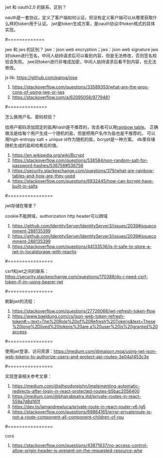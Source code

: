 jwt 和 oauth2.0 的联系、区别？

oauth是一套协议，定义了客户端如何认证，但没有定义客户端可以从哪里获取什么样的token用于认证。
jwt是token生成方案，是oauth协议中token格式的具体实现。

#=============

jwe 和 jws 的区别？
jwe：json web encryption；jws：json web signature
jws对token进行签名，中间人劫持请求后可以看到内容，但是无法修改，否则签名校验会失败。
jwe对token进行非堆成加密，中间人劫持请求后看不到内容，也无法修改。

js lib: https://github.com/panva/jose

1. https://stackoverflow.com/questions/33589353/what-are-the-pros-cons-of-using-jwe-or-jws
2. https://stackoverflow.com/a/62095056/9779481

#==============

怎么做用户名、密码校验？

给用户密码添加固定的盐再hash是不推荐的，攻击者可以用[rainbow table](https://en.wikipedia.org/wiki/Rainbow_table)。
正确做法是给每个用户生成一个随机的盐，但是把用户名作为盐也是不推荐的。
可以用high-entropy salt + unique id作为随机的盐，bcrypt是一种方案。
db里存储随机生成的盐和哈希后的值。

1. https://en.wikipedia.org/wiki/Bcrypt
2. https://stackoverflow.com/questions/536584/non-random-salt-for-password-hashes/536756#536756
3. https://security.stackexchange.com/questions/379/what-are-rainbow-tables-and-how-are-they-used
4. https://stackoverflow.com/questions/6832445/how-can-bcrypt-have-built-in-salts

#================

jwt存储在哪里？

cookie不能跨域，authorization http header可以跨域

1. https://github.com/IdentityServer/IdentityServer3/issues/2039#issuecomment-288135399
2. https://github.com/IdentityServer/IdentityServer3/issues/2039#issuecomment-288135399
3. https://stackoverflow.com/questions/44133536/is-it-safe-to-store-a-jwt-in-localstorage-with-reactjs


#================

csrf和jwt之间的联系：https://security.stackexchange.com/questions/170388/do-i-need-csrf-token-if-im-using-bearer-jwt

#================

刷新jwt的流程：

1. https://stackoverflow.com/questions/27726066/jwt-refresh-token-flow
2. https://www.baeldung.com/cs/json-web-token-refresh-token#:~:text=The%20Role%20of%20Refresh%20Tokens&text=These%20long%2Dlived%20tokens%20are,a%20user%20is%20granted%20access.

#================

使用jwt登录、访问资源：https://medium.com/@maison.moa/using-jwt-json-web-tokens-to-authorize-users-and-protect-api-routes-3e04a1453c3e

#================

实现登录相关参考文章：
1. https://medium.com/@stheodorejohn/implementing-automatic-redirects-after-login-in-react-protected-routes-b5bac2056400
2. https://medium.com/@bhairabpatra.iitd/private-routes-in-react-559a7d8d161f
3. https://dev.to/iamandrewluca/private-route-in-react-router-v6-lg5
4. https://stackoverflow.com/questions/69864165/error-privateroute-is-not-a-route-component-all-component-children-of-rou

#================

cors
1. https://stackoverflow.com/questions/43871637/no-access-control-allow-origin-header-is-present-on-the-requested-resource-whe
